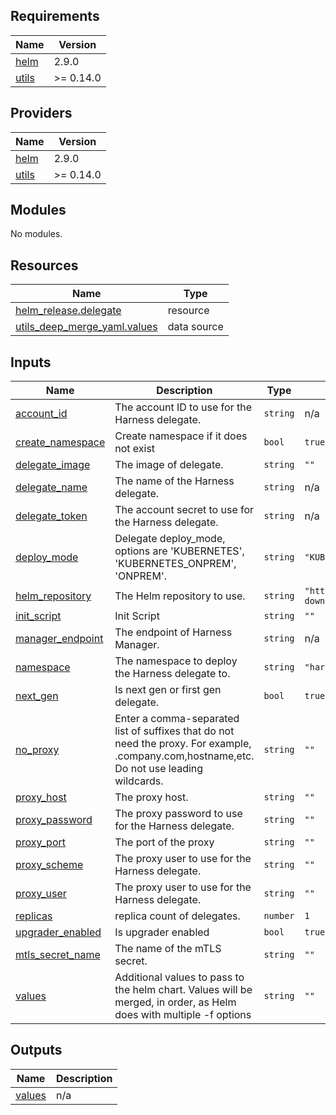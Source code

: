 <!-- BEGIN_TF_DOCS -->
## Requirements

| Name | Version |
|------|---------|
| <a name="requirement_helm"></a> [helm](#requirement\_helm) | 2.9.0 |
| <a name="requirement_utils"></a> [utils](#requirement\_utils) | >= 0.14.0 |

## Providers

| Name | Version |
|------|---------|
| <a name="provider_helm"></a> [helm](#provider\_helm) | 2.9.0 |
| <a name="provider_utils"></a> [utils](#provider\_utils) | >= 0.14.0 |

## Modules

No modules.

## Resources

| Name | Type |
|------|------|
| [helm_release.delegate](https://registry.terraform.io/providers/hashicorp/helm/2.9.0/docs/resources/release) | resource |
| [utils_deep_merge_yaml.values](https://registry.terraform.io/providers/cloudposse/utils/latest/docs/data-sources/deep_merge_yaml) | data source |

## Inputs

| Name | Description | Type | Default | Required |
|------|-------------|------|---------|:--------:|
| <a name="input_account_id"></a> [account\_id](#input\_account\_id) | The account ID to use for the Harness delegate. | `string` | n/a | yes |
| <a name="input_create_namespace"></a> [create\_namespace](#input\_create\_namespace) | Create namespace if it does not exist | `bool` | `true` | no |
| <a name="input_delegate_image"></a> [delegate\_image](#input\_delegate\_image) | The image of delegate. | `string` | `""` | no |
| <a name="input_delegate_name"></a> [delegate\_name](#input\_delegate\_name) | The name of the Harness delegate. | `string` | n/a | yes |
| <a name="input_delegate_token"></a> [delegate\_token](#input\_delegate\_token) | The account secret to use for the Harness delegate. | `string` | n/a | yes |
| <a name="input_deploy_mode"></a> [deploy\_mode](#input\_deploy\_mode) | Delegate deploy\_mode, options are 'KUBERNETES', 'KUBERNETES\_ONPREM', 'ONPREM'. | `string` | `"KUBERNETES"` | no |
| <a name="input_helm_repository"></a> [helm\_repository](#input\_helm\_repository) | The Helm repository to use. | `string` | `"https://app.harness.io/storage/harness-download/delegate-helm-chart/"` | no |
| <a name="input_init_script"></a> [init\_script](#input\_init\_script) | Init Script | `string` | `""` | no |
| <a name="input_manager_endpoint"></a> [manager\_endpoint](#input\_manager\_endpoint) | The endpoint of Harness Manager. | `string` | n/a | yes |
| <a name="input_namespace"></a> [namespace](#input\_namespace) | The namespace to deploy the Harness delegate to. | `string` | `"harness-delegate-ng"` | no |
| <a name="input_next_gen"></a> [next\_gen](#input\_next\_gen) | Is next gen or first gen delegate. | `bool` | `true` | no |
| <a name="input_no_proxy"></a> [no\_proxy](#input\_no\_proxy) | Enter a comma-separated list of suffixes that do not need the proxy. For example, .company.com,hostname,etc. Do not use leading wildcards. | `string` | `""` | no |
| <a name="input_proxy_host"></a> [proxy\_host](#input\_proxy\_host) | The proxy host. | `string` | `""` | no |
| <a name="input_proxy_password"></a> [proxy\_password](#input\_proxy\_password) | The proxy password to use for the Harness delegate. | `string` | `""` | no |
| <a name="input_proxy_port"></a> [proxy\_port](#input\_proxy\_port) | The port of the proxy | `string` | `""` | no |
| <a name="input_proxy_scheme"></a> [proxy\_scheme](#input\_proxy\_scheme) | The proxy user to use for the Harness delegate. | `string` | `""` | no |
| <a name="input_proxy_user"></a> [proxy\_user](#input\_proxy\_user) | The proxy user to use for the Harness delegate. | `string` | `""` | no |
| <a name="input_replicas"></a> [replicas](#input\_replicas) | replica count of delegates. | `number` | `1` | no |
| <a name="input_upgrader_enabled"></a> [upgrader\_enabled](#input\_upgrader\_enabled) | Is upgrader enabled | `bool` | `true` | no |
| <a name="input_mtls_secret_name"></a> [mtls\_secret\_name](#input\_mtls\_secret\_name) | The name of the mTLS secret. | `string` | `""` | no |
| <a name="input_values"></a> [values](#input\_values) | Additional values to pass to the helm chart. Values will be merged, in order, as Helm does with multiple -f options | `string` | `""` | no |

## Outputs

| Name | Description |
|------|-------------|
| <a name="output_values"></a> [values](#output\_values) | n/a |
<!-- END_TF_DOCS -->